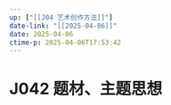 ```yaml
---
up: ["[[J04 艺术创作方法]]"]
date-link: "[[2025-04-06]]"
date: 2025-04-06
ctime-p: 2025-04-06T17:53:42
---
```


# J042 题材、主题思想
